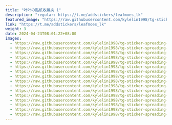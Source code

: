 ```yaml
---
title: "叶叶の贴纸收藏夹 1"
description: "regular: https://t.me/addstickers/leafmoes_lk"
featured_image: "https://raw.githubusercontent.com/kylelin1998/tg-sticker-spreading-worldwide-images/main/img/dcca7088-e3cf-4189-a00e-900212cfb346.jpg"
link: "https://t.me/addstickers/leafmoes_lk"
weight: 3
date: 2024-04-23T08:01:22+08:00
images:
  - https://raw.githubusercontent.com/kylelin1998/tg-sticker-spreading-worldwide-images/main/img/dcca7088-e3cf-4189-a00e-900212cfb346.jpg
  - https://raw.githubusercontent.com/kylelin1998/tg-sticker-spreading-worldwide-images/main/img/9dc6e0d6-5227-4069-ad51-9079e3d43585.jpg
  - https://raw.githubusercontent.com/kylelin1998/tg-sticker-spreading-worldwide-images/main/img/14c44249-cb38-4e82-85f3-63361d1c93a9.jpg
  - https://raw.githubusercontent.com/kylelin1998/tg-sticker-spreading-worldwide-images/main/img/af7995cd-a405-4688-89fa-0bc5d7217199.jpg
  - https://raw.githubusercontent.com/kylelin1998/tg-sticker-spreading-worldwide-images/main/img/11acfb80-8f72-4a8a-89fe-c69781d1dc30.jpg
  - https://raw.githubusercontent.com/kylelin1998/tg-sticker-spreading-worldwide-images/main/img/7a20e7e7-e75a-40ad-97e7-5e6a07b09f97.jpg
  - https://raw.githubusercontent.com/kylelin1998/tg-sticker-spreading-worldwide-images/main/img/ebb0cb6f-8550-41cd-bde1-facaf2f35645.jpg
  - https://raw.githubusercontent.com/kylelin1998/tg-sticker-spreading-worldwide-images/main/img/b55a2dc9-9886-4e93-9584-c751be5df871.jpg
  - https://raw.githubusercontent.com/kylelin1998/tg-sticker-spreading-worldwide-images/main/img/035252d9-c7da-4e52-a043-2a55174ca210.jpg
  - https://raw.githubusercontent.com/kylelin1998/tg-sticker-spreading-worldwide-images/main/img/ce150015-578d-44b3-9b46-a4c967cae33d.jpg
  - https://raw.githubusercontent.com/kylelin1998/tg-sticker-spreading-worldwide-images/main/img/8620f61d-9613-477f-bada-3dfc4a16be41.jpg
  - https://raw.githubusercontent.com/kylelin1998/tg-sticker-spreading-worldwide-images/main/img/0978d23f-3abe-4ee3-bbbb-18c59d880efd.jpg
  - https://raw.githubusercontent.com/kylelin1998/tg-sticker-spreading-worldwide-images/main/img/023253fc-1d0c-4180-91be-6be7d5154227.jpg
  - https://raw.githubusercontent.com/kylelin1998/tg-sticker-spreading-worldwide-images/main/img/f427cd44-7190-41d0-b13b-459f66da5466.jpg
  - https://raw.githubusercontent.com/kylelin1998/tg-sticker-spreading-worldwide-images/main/img/ebcb70dc-0fe0-4f63-bb6c-bbf4e8b76469.jpg
  - https://raw.githubusercontent.com/kylelin1998/tg-sticker-spreading-worldwide-images/main/img/089401a1-a3b6-4a6b-a422-b84d5e082594.jpg
---
```

